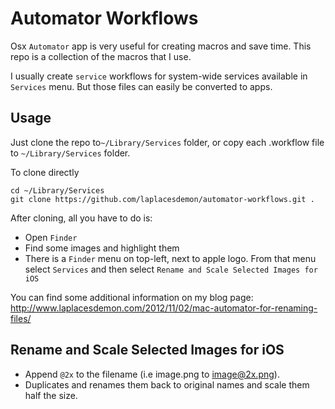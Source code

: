 Automator Workflows
===================

Osx `Automator` app is very useful for creating macros and save time. This repo is a collection of the macros that I use. 

I usually create `service` workflows for system-wide services available in `Services` menu. But those files can easily be converted to apps.

Usage
-----

Just clone the repo to`~/Library/Services` folder, or copy each .workflow file to `~/Library/Services` folder.

To clone directly

    cd ~/Library/Services
    git clone https://github.com/laplacesdemon/automator-workflows.git .
    
After cloning, all you have to do is:

 * Open `Finder`
 * Find some images and highlight them
 * There is a `Finder` menu on top-left, next to apple logo. From that menu select `Services` and then select `Rename and Scale Selected Images for iOS`

You can find some additional information on my blog page: http://www.laplacesdemon.com/2012/11/02/mac-automator-for-renaming-files/

Rename and Scale Selected Images for iOS
----------------------------------------

  * Append `@2x` to the filename (i.e image.png to image@2x.png).
  * Duplicates and renames them back to original names and scale them half the size.
